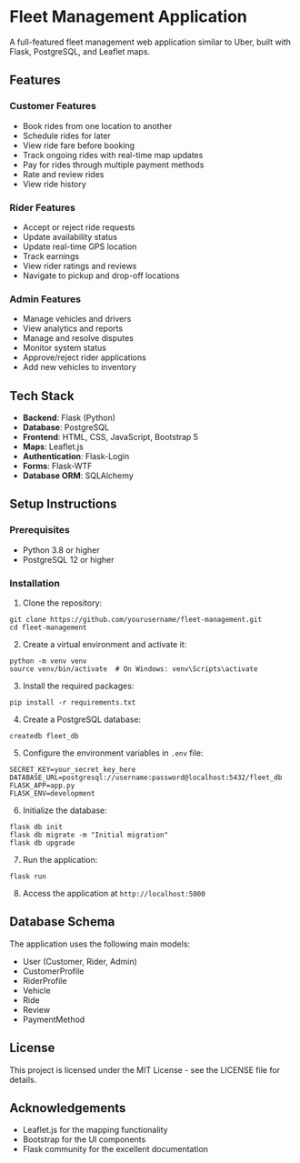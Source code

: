 # Fleet Management Application

A full-featured fleet management web application similar to Uber, built with Flask, PostgreSQL, and Leaflet maps.

## Features

### Customer Features
- Book rides from one location to another
- Schedule rides for later
- View ride fare before booking
- Track ongoing rides with real-time map updates
- Pay for rides through multiple payment methods
- Rate and review rides
- View ride history

### Rider Features
- Accept or reject ride requests
- Update availability status
- Update real-time GPS location
- Track earnings
- View rider ratings and reviews
- Navigate to pickup and drop-off locations

### Admin Features
- Manage vehicles and drivers
- View analytics and reports
- Manage and resolve disputes
- Monitor system status
- Approve/reject rider applications
- Add new vehicles to inventory

## Tech Stack

- **Backend**: Flask (Python)
- **Database**: PostgreSQL
- **Frontend**: HTML, CSS, JavaScript, Bootstrap 5
- **Maps**: Leaflet.js
- **Authentication**: Flask-Login
- **Forms**: Flask-WTF
- **Database ORM**: SQLAlchemy

## Setup Instructions

### Prerequisites
- Python 3.8 or higher
- PostgreSQL 12 or higher

### Installation

1. Clone the repository:
```
git clone https://github.com/yourusername/fleet-management.git
cd fleet-management
```

2. Create a virtual environment and activate it:
```
python -m venv venv
source venv/bin/activate  # On Windows: venv\Scripts\activate
```

3. Install the required packages:
```
pip install -r requirements.txt
```

4. Create a PostgreSQL database:
```
createdb fleet_db
```

5. Configure the environment variables in `.env` file:
```
SECRET_KEY=your_secret_key_here
DATABASE_URL=postgresql://username:password@localhost:5432/fleet_db
FLASK_APP=app.py
FLASK_ENV=development
```

6. Initialize the database:
```
flask db init
flask db migrate -m "Initial migration"
flask db upgrade
```

7. Run the application:
```
flask run
```

8. Access the application at `http://localhost:5000`

## Database Schema

The application uses the following main models:
- User (Customer, Rider, Admin)
- CustomerProfile
- RiderProfile
- Vehicle
- Ride
- Review
- PaymentMethod

## License

This project is licensed under the MIT License - see the LICENSE file for details.

## Acknowledgements

- Leaflet.js for the mapping functionality
- Bootstrap for the UI components
- Flask community for the excellent documentation 